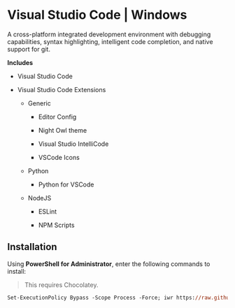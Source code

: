 # Visual Studio Code | Windows

A cross-platform integrated development environment with debugging capabilities, syntax highlighting, intelligent code completion, and native support for git.

**Includes**

* Visual Studio Code

* Visual Studio Code Extensions

    * Generic

        * Editor Config

        * Night Owl theme

        * Visual Studio IntelliCode

        * VSCode Icons

    * Python

        * Python for VSCode

    * NodeJS

        * ESLint

        * NPM Scripts

## Installation

Using **PowerShell for Administrator**, enter the following commands to install:

> This requires Chocolatey.

```ps
Set-ExecutionPolicy Bypass -Scope Process -Force; iwr https://raw.githubusercontent.com/jmadoremos/os-first-install/master/windows/shared/vscode/install.ps1 -UseBasicParsing | iex
```

